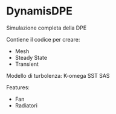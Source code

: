 # DynamisDPE
Simulazione completa della DPE 

Contiene il codice per creare:
- Mesh
- Steady State
- Transient

Modello di turbolenza:
  K-omega SST SAS
  
Features:
- Fan
- Radiatori
